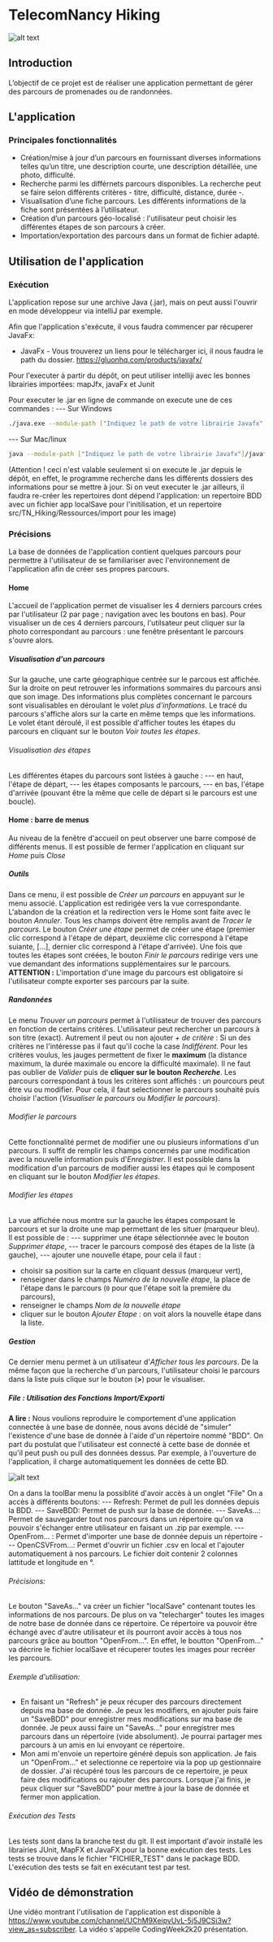 # TelecomNancy Hiking
![alt text](https://gitlab.telecomnancy.univ-lorraine.fr/codingweek2k20/project-grp12/-/raw/developpement/BDD/Logo.png)

## Introduction
L’objectif de ce projet est de réaliser une application permettant de gérer des parcours de promenades ou de randonnées.

## L'application
### Principales fonctionnalités
- Création/mise à jour d’un parcours en fournissant diverses informations telles qu’un titre, une description courte, une description détaillée, une photo, difficulté.
- Recherche parmi les différnets parcours disponibles. La recherche peut se faire selon différents critères - titre, difficulté, distance, durée -.
- Visualisation d’une fiche parcours. Les différents informations de la fiche sont présentées à l’utilisateur.
- Création d’un parcours géo-localisé : l'utilisateur peut choisir les différentes étapes de son parcours à créer.
- Importation/exportation des parcours dans un format de fichier adapté.

## Utilisation de l'application
### Exécution
L'application repose sur une archive Java (.jar), mais on peut aussi l'ouvrir en mode développeur via intelliJ par exemple.

Afin que l'application s'exécute, il vous faudra commencer par récuperer JavaFx:
* JavaFx - Vous trouverez un liens pour le télécharger ici, il nous faudra le path du dossier.
https://gluonhq.com/products/javafx/

Pour l'executer à partir du dépôt, on peut utiliser intelliji avec les bonnes librairies importées: mapJfx, javaFx et Junit

Pour executer le .jar en ligne de commande on execute une de ces commandes :
--- Sur Windows
```sh
./java.exe --module-path ["Indiquez le path de votre librairie Javafx"]\javafx-sdk-11.0.2\lib --add-modules javafx.controls,javafx.fxml,javafx.web -Dfile.encoding=windows-1252 -jar ["Insérez le path du projet.jar"]
```
--- Sur Mac/linux
```sh
java --module-path ["Indiquez le path de votre librairie Javafx"]/javafx-sdk-11.0.2/lib --add-modules javafx.controls,javafx.fxml,javafx.web -Dfile.encoding=UTF-8 -jar ["Insérer le path du projet.jar"]
```
(Attention ! ceci n'est valable seulement si on execute le .jar depuis le dépôt, en effet, le programme recherche dans les différents dossiers des informations pour se mettre à jour.
Si on veut executer le .jar ailleurs, il faudra re-créer les repertoires dont dépend l'application: un repertoire BDD avec un fichier app localSave pour l'initilisation, et un repertoire src/TN_Hiking/Ressources/import pour les image)


### Précisions
La base de données de l'application contient quelques parcours pour permettre à l'utilisateur de se familiariser avec l'environnement de l'application afin de créer ses propres parcours.

#### Home
L'accueil de l'application permet de visualiser les 4 derniers parcours crées par l'utilisateur (2 par page ; navigation avec les boutons en bas).
Pour visualiser un de ces 4 derniers parcours, l'utilsateur peut cliquer sur la photo correspondant au parcours : une fenêtre présentant le parcours s'ouvre alors.

##### Visualisation d'un parcours
Sur la gauche, une carte géographique centrée sur le parcous est affichée. Sur la droite on peut retrouver les informations sommaires du parcours ansi que son image. Des informations plus complètes concernant le parcours sont visualisables en déroulant le volet *plus d'informations*. Le tracé du parcours s'affiche alors sur la carte en même temps que les informations. 
Le volet étant déroulé, il est possible d'afficher toutes les étapes du parcours en cliquant sur le bouton *Voir toutes les étapes*.

###### Visualisation des étapes
Les différentes étapes du parcours sont listées à gauche : 
--- en haut, l'étape de départ,
--- les étapes composants le parcours,
--- en bas, l'étape d'arrivée (pouvant être la même que celle de départ si le parcours est une boucle).

#### Home : barre de menus
Au niveau de la fenêtre d'accueil on peut observer une barre composé de différents menus.
Il est possible de fermer l'application en cliquant sur *Home* puis *Close*

##### Outils
Dans ce menu, il est possible de *Créer un parcours* en appuyant sur le menu associé. L'application est redirigée vers la vue correspondante. L'abandon de la création et la redirection vers le Home sont faite avec le bouton *Annuler*.
Tous les champs doivent être remplis avant de *Tracer le parcours*. Le bouton *Créer une étape* permet de créer une étape (premier clic correspond à l'étape de départ, deuxième clic correspond à l'étape suiante, [...], dernier clic correspond à l'étape d'arrivée).
Une fois que toutes les étapes sont créées, le bouton *Finir le parcours* redirige vers une vue demandant des informations supplémentaires sur le parcours.
**ATTENTION :** L'importation d'une image du parcours est obligatoire si l'utilisateur compte exporter ses parcours par la suite.

##### Randonnées
Le menu *Trouver un parcours* permet à l'utilisateur de trouver des parcours en fonction de certains critères. L'utilisateur peut rechercher un parcours à son titre (exact). Autrement il peut ou non ajouter *+ de critère* :
Si un des critères ne l'intéresse pas il faut qu'il coche la case *Indifférent*. Pour les critères voulus, les jauges permettent de fixer le **maximum** (la distance maximum, la durée maximale ou encore la difficulté maximale). Il ne faut pas oublier de *Valider* puis de __cliquer sur le bouton *Recherche*__.
Les parcours correspondant à tous les critères sont affichés : un pourcours peut être vu ou modifier. Pour cela, il faut selectionner le parcours souhaité puis choisir l'action (*Visualiser le parcours* ou *Modifier le parcours*).
###### Modifier le parcours
Cette fonctionnalité permet de modifier une ou plusieurs informations d'un parcours. Il suffit de remplir les champs concernés par une modification avec la nouvelle information puis d'*Enregistrer*.
Il est possible dans la modification d'un parcours de modifier aussi les étapes qui le composent en cliquant sur le bouton *Modifier les étapes*.
###### Modifier les étapes
La vue affichée nous montre sur la gauche les étapes composant le parcours et sur la droite une map permettant de les situer (marqueur bleu). Il est possible de :
--- supprimer une étape sélectionnée avec le bouton *Supprimer étape*,
--- tracer le parcours composé des étapes de la liste (à gauche),
--- ajouter une nouvelle étape, pour cela il faut :
* choisir sa position sur la carte en cliquant dessus (marqueur vert),
* renseigner dans le champs *Numéro de la nouvelle étape*, la place de l'étape dans le parcours (``0`` pour que l'étape soit la première du parcours),
* renseigner le champs *Nom de la nouvelle étape*
* cliquer sur le bouton *Ajouter Etape* : on voit alors la nouvelle étape dans la liste.

##### Gestion
Ce dernier menu permet à un utilisateur d'*Afficher tous les parcours*. De la même façon que la recherche d'un parcours, l'utilisateur choisi le parcours dans la liste puis clique sur le bouton (__>__) pour le visualiser.

##### File : Utilisation des Fonctions Import/Exporti

__A lire :__ Nous voulions reproduire le comportement d'une application connectée à une base de donnée, nous avons décidé de  "simuler" l'existence d'une base de donnée à l'aide d'un répertoire nommé "BDD". On part du postulat que l'utilisateur est connecté à cette base de donnée et qu'il peut push ou pull des données dessus. Par exemple, à l'ouverture de l'application, il charge automatiquement les données de cette BD.

![alt text](https://gitlab.telecomnancy.univ-lorraine.fr/codingweek2k20/project-grp12/-/raw/master/src/TN_Hiking/Ressources/file.PNG)

On a dans la toolBar menu la possiblité d'avoir accès à un onglet "File"
On a accès à différents boutons:
--- Refresh: Permet de pull les données depuis la BDD.
--- SaveBDD: Permet de push sur la base de donnée.
--- SaveAs...: Permet de sauvegarder tout nos parcours dans un répertoire qu'on va pouvoir s'échanger entre utilisateur en faisant un .zip par exemple.
--- OpenFrom... : Permet d'importer une base de donnée depuis un répertoire
--- OpenCSVFrom...: Permet d'ouvrir un fichier .csv en local et l'ajouter automatiquement à nos parcours. Le fichier doit contenir 2 colonnes lattitude et longitude en °.

###### Précisions: 
Le bouton "SaveAs..." va créer un fichier "localSave" contenant toutes les informations de nos parcours. De plus on va "telecharger" toutes les images de notre base de donnée dans ce répertoire. 
Ce répertoire va pouvoir être échangé avec d'autre utilisateur et ils pourront avoir accès à tous nos parcours grâce au boutton "OpenFrom...". En effet, le boutton "OpenFrom..." va décrire le fichier localSave et récuperer toutes les images pour recréer les parcours.

###### Exemple d'utilisation:
- En faisant un "Refresh" je peux récuper des parcours directement depuis ma base de donnée. Je peux les modifiers, en ajouter puis faire un "SaveBDD" pour enregistrer mes modifications sur ma base de donnée. Je peux aussi faire un "SaveAs..." pour enregistrer mes parcours dans un répertoire (vide absolument). Je pourrai partager mes parcours à un amis en lui envoyant ce répertoire. 
- Mon ami m'envoie un repertoire généré depuis son application. Je fais un "OpenFrom..." et selectionne ce repertoire via la pop up gestionnaire de dossier. J'ai récupéré tous les parcours de ce repertoire, je peux faire des modifications ou rajouter des parcours. Lorsque j'ai finis, je peux cliquer sur "SaveBDD" pour mettre à jour la base de donnée et fermer mon application.

###### Exécution des Tests

Les tests sont dans la branche test du git. Il est important d'avoir installé les librairies JUnit, MapFX et JavaFX pour la bonne exécution des tests. Les tests se trouve dans le fichier "FICHIER_TEST" dans le package BDD. L'exécution des tests se fait en exécutant test par test.

## Vidéo de démonstration
Une vidéo montrant l'utilisation de l'application est disponible à https://www.youtube.com/channel/UChM9XeipvUvL-5j5J9CSi3w?view_as=subscriber.
La vidéo s'appelle CodingWeek2k20 présentation.
